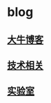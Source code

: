 # blog

## <a href="大牛博客/大牛博客.md"> 大牛博客 </a>

## <a href="技术相关/相关技术.md"> 技术相关 </a>

## <a href="实验室/实验室.md"> 实验室 </a>

